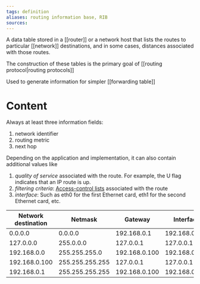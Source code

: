 ```yaml
---
tags: definition
aliases: routing information base, RIB
sources: 
---
```


A data table stored in a [[router]] or a network host that lists the routes to particular [[network]] destinations, and in some cases, distances associated with those routes.

The construction of these tables is the primary goal of [[routing protocol|routing protocols]]

Used to generate information for simpler [[forwarding table]]

# Content
Always at least three information fields:
1. network identifier
2. routing metric
3. next hop

Depending on the application and implementation, it can also contain additional values like
1. _quality of service_ associated with the route. For example, the U flag indicates that an IP route is up.
2. _filtering criteria_: [Access-control lists](https://en.wikipedia.org/wiki/Access-control_list "Access-control list") associated with the route
3. _interface_: Such as eth0 for the first Ethernet card, eth1 for the second Ethernet card, etc.

|Network destination|Netmask|Gateway|Interface|Metric|
|---|---|---|---|---|
|0.0.0.0|0.0.0.0|192.168.0.1|192.168.0.100|10|
|127.0.0.0|255.0.0.0|127.0.0.1|127.0.0.1|1|
|192.168.0.0|255.255.255.0|192.168.0.100|192.168.0.100|10|
|192.168.0.100|255.255.255.255|127.0.0.1|127.0.0.1|10|
|192.168.0.1|255.255.255.255|192.168.0.100|192.168.0.100|10|

